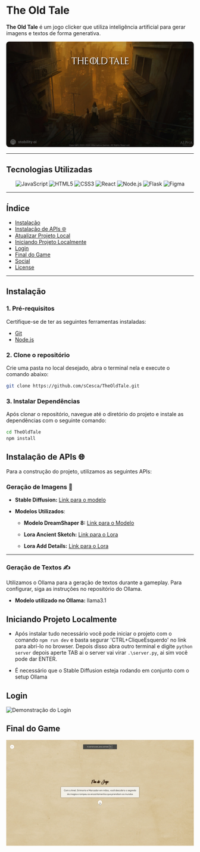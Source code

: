# **The Old Tale**

**The Old Tale** é um jogo clicker que utiliza inteligência artificial para gerar imagens e textos de forma generativa.

<div align="center">
  <img src="./public/assets/images/background_menu.jpg" alt="Banner do Projeto" style="border-radius: 8px;">
</div>

---

## **Tecnologias Utilizadas**

<div align="center">
  <img src="https://img.shields.io/badge/javascript-%23323330.svg?style=for-the-badge&logo=javascript&logoColor=%23F7DF1E" alt="JavaScript">
  <img src="https://img.shields.io/badge/html5-%23E34F26.svg?style=for-the-badge&logo=html5&logoColor=white" alt="HTML5">
  <img src="https://img.shields.io/badge/css3-%231572B6.svg?style=for-the-badge&logo=css3&logoColor=white" alt="CSS3">
  <img src="https://img.shields.io/badge/react-%2320232a.svg?style=for-the-badge&logo=react&logoColor=%2361DAFB" alt="React">
  <img src="https://img.shields.io/badge/node.js-6DA55F?style=for-the-badge&logo=node.js&logoColor=white" alt="Node.js">
  <img src="https://img.shields.io/badge/flask-%23000.svg?style=for-the-badge&logo=flask&logoColor=white" alt="Flask">
  <img src="https://img.shields.io/badge/figma-%23F24E1E.svg?style=for-the-badge&logo=figma&logoColor=white" alt="Figma">
</div>

---

## **Índice**

- [Instalação](#instalação)
- [Instalação de APIs 🌐](#instalação-de-apis)
- [Atualizar Projeto Local](#atualizar-projeto-local)
- [Iniciando Projeto Localmente](#iniciando-projeto-localmente)
- [Login](#login)
- [Final do Game](#final-do-game)
- [Social](#social)
- [License](#license)

---

## **Instalação**

### **1. Pré-requisitos**

Certifique-se de ter as seguintes ferramentas instaladas:
- [Git](https://git-scm.com/downloads)
- [Node.js](https://nodejs.org/)

### **2. Clone o repositório**

Crie uma pasta no local desejado, abra o terminal nela e execute o comando abaixo:

```bash
git clone https://github.com/sCesca/TheOldTale.git
```

### **3. Instalar Dependências**

Após clonar o repositório, navegue até o diretório do projeto e instale as dependências com o seguinte comando:

```bash
cd TheOldTale
npm install
```

## **Instalação de APIs 🌐**

Para a construção do projeto, utilizamos as seguintes APIs:

### Geração de Imagens 🎨

- **Stable Diffusion:** [Link para o modelo](https://github.com/AUTOMATIC1111/stable-diffusion-webui)
  
- **Modelos Utilizados**:
  - **Modelo DreamShaper 8:** [Link para o Modelo](https://civitai.com/models/4384/dreamshaper)
    
  - **Lora Ancient Sketch:** [Link para o Lora](https://civitai.com/models/309555/paper-backgroundvintage-and-ragged-paper-background-game-prop-hand-drawn-draft)
    
  - **Lora Add Details:** [Link para o Lora](https://civitai.com/models/58390/detail-tweaker-lora-lora)

---

### Geração de Textos ✍️

Utilizamos o Ollama para a geração de textos durante a gameplay. Para configurar, siga as instruções no repositório do Ollama.

- **Modelo utilizado no Ollama:** llama3.1

## Iniciando Projeto Localmente

- Após instalar tudo necessário você pode iniciar o projeto com o comando ```npm run dev``` e basta segurar 'CTRL+CliqueEsquerdo' no link para abri-lo no browser. Depois disso abra outro terminal e digite ```python server``` depois aperte TAB ai o server vai virar ```.\server.py```, ai sim você pode dar ENTER.

- É necessário que o Stable Diffusion esteja rodando em conjunto com o setup Ollama

## Login
![Demonstração do Login](./gif-1.gif)

## Final do Game
![Demonstração do Final do Jogo](./gif-2.gif)

